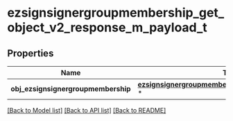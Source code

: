 # ezsignsignergroupmembership_get_object_v2_response_m_payload_t

## Properties
Name | Type | Description | Notes
------------ | ------------- | ------------- | -------------
**obj_ezsignsignergroupmembership** | [**ezsignsignergroupmembership_response_compound_t**](ezsignsignergroupmembership_response_compound.md) \* |  | 

[[Back to Model list]](../README.md#documentation-for-models) [[Back to API list]](../README.md#documentation-for-api-endpoints) [[Back to README]](../README.md)


